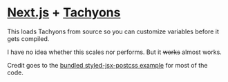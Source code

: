 # [Next.js](https://github.com/zeit/next.js) + [Tachyons](http://tachyons.io)

This loads Tachyons from source so you can customize variables before it gets compiled.

I have no idea whether this scales nor performs. But it <del>works</del> almost works.

Credit goes to the [bundled styled-jsx-postcss example](https://github.com/zeit/next.js/tree/v3-beta/examples/with-styled-jsx-postcss) for most of the code.
